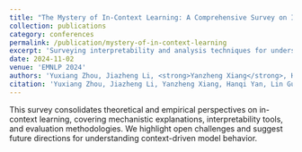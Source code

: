 ```yaml
---
title: "The Mystery of In-Context Learning: A Comprehensive Survey on Interpretation and Analysis"
collection: publications
category: conferences
permalink: /publication/mystery-of-in-context-learning
excerpt: 'Surveying interpretability and analysis techniques for understanding in-context learning.'
date: 2024-11-02
venue: 'EMNLP 2024'
authors: 'Yuxiang Zhou, Jiazheng Li, <strong>Yanzheng Xiang</strong>, Hanqi Yan, Lin Gui, Yulan He'
citation: 'Yuxiang Zhou, Jiazheng Li, Yanzheng Xiang, Hanqi Yan, Lin Gui, Yulan He. 2024. "The Mystery of In-Context Learning: A Comprehensive Survey on Interpretation and Analysis." In <i>EMNLP 2024</i>.'
---
```


This survey consolidates theoretical and empirical perspectives on in-context learning, covering mechanistic explanations, interpretability tools, and evaluation methodologies. We highlight open challenges and suggest future directions for understanding context-driven model behavior.
